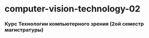 # computer-vision-technology-02
### Курс Технологии компьютерного зрения (2ой семестр магистратуры)
